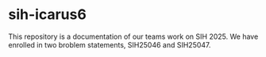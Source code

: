 # sih-icarus6
This repository is a documentation of our teams work on SIH 2025. We have enrolled in two broblem statements, SIH25046 and SIH25047. 
